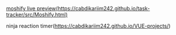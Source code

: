 [moshify live preview(https://cabdikariim242.github.io/task-tracker/src/Moshify.html)](https://cabdikariim242.github.io/task-tracker/src/Moshify.html)

ninja reaction timer(https://cabdikariim242.github.io/VUE-projects/)
